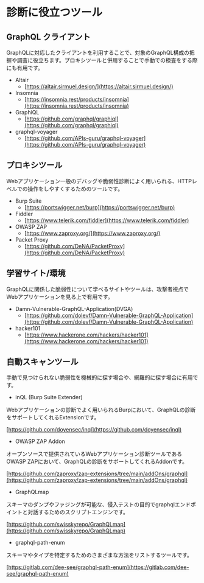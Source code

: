 # 診断に役立つツール

## GraphQL クライアント

GraphQLに対応したクライアントを利用することで、対象のGraphQL構成の把握や調査に役立ちます。プロキシツールと併用することで手動での検査をする際にも有用です。

- Altair
    - [https://altair.sirmuel.design/](https://altair.sirmuel.design/)
- Insomnia
    - [https://insomnia.rest/products/insomnia](https://insomnia.rest/products/insomnia)
- GraphiQL
    - [https://github.com/graphql/graphiql](https://github.com/graphql/graphiql)
- graphql-voyager
    - [https://github.com/APIs-guru/graphql-voyager](https://github.com/APIs-guru/graphql-voyager)

## プロキシツール

Webアプリケーション一般のデバッグや脆弱性診断によく用いられる、HTTPレベルでの操作をしやすくするためのツールです。

<!-- textlint-disable prh -->
- Burp Suite
    - [https://portswigger.net/burp](https://portswigger.net/burp)
- Fiddler
    - [https://www.telerik.com/fiddler](https://www.telerik.com/fiddler)
- OWASP ZAP
    - [https://www.zaproxy.org/](https://www.zaproxy.org/)
- Packet Proxy
    - [https://github.com/DeNA/PacketProxy](https://github.com/DeNA/PacketProxy)
<!-- textlint-enable prh -->

## 学習サイト/環境

GraphQLに関係した脆弱性について学べるサイトやツールは、攻撃者視点でWebアプリケーションを見る上で有用です。

- Damn-Vulnerable-GraphQL-Application(DVGA)
    - [https://github.com/dolevf/Damn-Vulnerable-GraphQL-Application](https://github.com/dolevf/Damn-Vulnerable-GraphQL-Application)
- hacker101
    - [https://www.hackerone.com/hackers/hacker101](https://www.hackerone.com/hackers/hacker101)

## 自動スキャンツール

手動で見つけられない脆弱性を機械的に探す場合や、網羅的に探す場合に有用です。

- inQL (Burp Suite Extender)

Webアプリケーションの診断でよく用いられるBurpにおいて、GraphQLの診断をサポートしてくれるExtensionです。

[https://github.com/doyensec/inql](https://github.com/doyensec/inql)

- OWASP ZAP Addon

オープンソースで提供されているWebアプリケーション診断ツールであるOWASP ZAPにおいて、GraphQLの診断をサポートしてくれるAddonです。

[https://github.com/zaproxy/zap-extensions/tree/main/addOns/graphql](https://github.com/zaproxy/zap-extensions/tree/main/addOns/graphql)

- GraphQLmap

スキーマのダンプやファジングが可能な、侵入テストの目的でgraphqlエンドポイントと対話するためのスクリプトエンジンです。

[https://github.com/swisskyrepo/GraphQLmap](https://github.com/swisskyrepo/GraphQLmap)

<!-- textlint-disable prh -->
- graphql-path-enum
<!-- textlint-enable prh -->

スキーマやタイプを特定するためのさまざまな方法をリストするツールです。

[https://gitlab.com/dee-see/graphql-path-enum](https://gitlab.com/dee-see/graphql-path-enum)